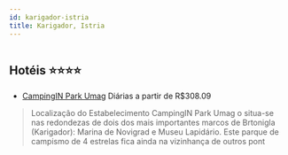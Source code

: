 ```yaml
---
id: karigador-istria
title: Karigador, Istria
---
```


<center><img src="https://i.travelapi.com/hotels/3000000/2060000/2056700/2056676/0040a20f_b.jpg" alt="" /></center>


## Hotéis ⭐️⭐️⭐️⭐️

-    [CampingIN Park Umag](https://www.hurb.com/aud/https://www.hurb.com/hoteis/karigador/campingin-park-umag-JNP-JP032315?cmp=18055) Diárias a partir de R$308.09
   > Localização do Estabelecimento CampingIN Park Umag o situa-se nas redondezas de dois dos mais importantes marcos de Brtonigla (Karigador): Marina de Novigrad e Museu Lapidário.  Este parque de campismo de 4 estrelas fica ainda na vizinhança de outros pont
